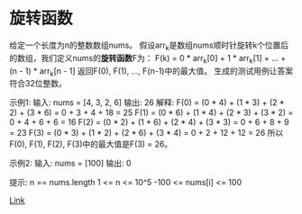 <h1>旋转函数</h1>

给定一个长度为n的整数数组nums。
假设arr<sub>k</sub>是数组nums顺时针旋转k个位置后的数组，我们定义nums的**旋转函数**F为：
F(k) = 0 * arr<sub>k</sub>[0] + 1 * arr<sub>k</sub>[1] + ... + (n - 1) * arr<sub>k</sub>[n - 1]
返回F(0), F(1), ..., F(n-1)中的最大值。
生成的测试用例让答案符合32位整数。

示例1:
输入: nums = [4, 3, 2, 6]
输出: 26
解释:
F(0) = (0 * 4) + (1 * 3) + (2 * 2) + (3 * 6) = 0 + 3 + 4 + 18 = 25
F(1) = (0 * 6) + (1 * 4) + (2 * 3) + (3 * 2) = 0 + 4 + 6 + 6 = 16
F(2) = (0 * 2) + (1 * 6) + (2 * 4) + (3 * 3) = 0 + 6 + 8 + 9 = 23
F(3) = (0 * 3) + (1 * 2) + (2 * 6) + (3 * 4) = 0 + 2 + 12 + 12 = 26
所以F(0), F(1), F(2), F(3)中的最大值是F(3) = 26。

示例2:
输入: nums = [100]
输出: 0 

提示:
n == nums.length
1 <= n <= 10^5
-100 <= nums[i] <= 100

[Link](https://leetcode-cn.com/problems/rotate-function/)